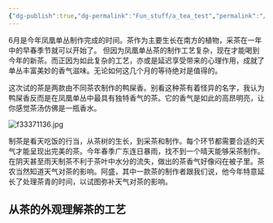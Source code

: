 ```yaml
---
{"dg-publish":true,"dg-permalink":"Fun_stuff/a_tea_test","permalink":"/Fun_stuff/a_tea_test/"}
---
```




6月是今年凤凰单丛制作完成的时间。茶作为主要生长在南方的植物，采茶在一年中的早春季节就可以开始了。 但因为凤凰单丛茶的制作工艺复杂，现在才能喝到今年的新茶。而正因为如此复杂的工艺，亦或是延迟享受带来的心理作用，成就了单丛丰富美妙的香气滋味。无论如何这几个月的等待绝对是值得的。

这次试的茶是两款由不同茶农制作的鸭屎香。别看这种茶有着怪异的名字，我认为鸭屎香反而是在凤凰单丛中最具有独特香气的茶。它的香气是如此的高昂明亮，让你感觉茶汤仿佛是一瓶香水。

![f33371136.jpg](/img/user/Images/new_tea/f33371136.jpg)

制茶是看天吃饭的行当，从茶树的生长，到采茶和制作。每个环节都需要合适的天气才能呈现出完美的茶。今年春季广东连日暴雨，找不到一个晴天能够采茶制作。在阴天甚至雨天制茶不利于茶叶中水分的流失，做出的茶香气好像闷在被子里。茶农当然知道天气对茶的影响。阿盛，其中一款茶的制作者跟我们说，他今年特意延长了处理茶青的时间，以试图弥补天气对茶的影响。

## 从茶的外观理解茶的工艺




